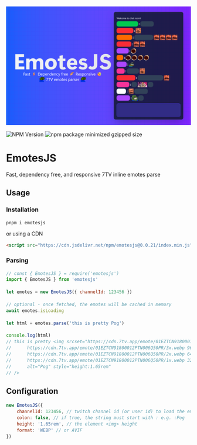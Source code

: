 ![banner](.github/images/banner.png)

![NPM Version](https://img.shields.io/npm/v/emotesjs) ![npm package minimized gzipped size](https://img.shields.io/bundlejs/size/emotesjs)

# EmotesJS

Fast, dependency free, and responsive 7TV inline emotes parse

## Usage

### Installation
```sh
pnpm i emotesjs
```
or using a CDN
```html
<script src="https://cdn.jsdelivr.net/npm/emotesjs@0.0.21/index.min.js"></script>
```

### Parsing
```js
// const { EmotesJS } = require('emotesjs')
import { EmotesJS } from 'emotesjs'

let emotes = new EmotesJS({ channelId: 123456 })

// optional - once fetched, the emotes will be cached in memory
await emotes.isLoading

let html = emotes.parse('this is pretty Pog')

console.log(html) 
// this is pretty <img srcset="https://cdn.7tv.app/emote/01EZTCN91800012PTN006Q50PR/4x.webp 128w, 
//      https://cdn.7tv.app/emote/01EZTCN91800012PTN006Q50PR/3x.webp 96w, 
//      https://cdn.7tv.app/emote/01EZTCN91800012PTN006Q50PR/2x.webp 64w, 
//      https://cdn.7tv.app/emote/01EZTCN91800012PTN006Q50PR/1x.webp 32w" 
//      alt="Pog" style="height:1.65rem"
// />
```

## Configuration

```js
new EmotesJS({ 
    channelId: 123456, // twitch channel id (or user id) to load the emotes
    colon: false, // if true, the string must start with : e.g. :Pog
    height: '1.65rem', // the element <img> height
    format: 'WEBP' // or AVIF
})
```
